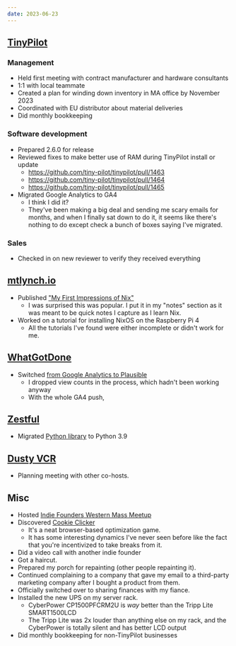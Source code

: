 ```yaml
---
date: 2023-06-23
---
```


## [TinyPilot](https://tinypilotkvm.com)

### Management

- Held first meeting with contract manufacturer and hardware consultants
- 1:1 with local teammate
- Created a plan for winding down inventory in MA office by November 2023
- Coordinated with EU distributor about material deliveries
- Did monthly bookkeeping

### Software development

- Prepared 2.6.0 for release
- Reviewed fixes to make better use of RAM during TinyPilot install or update
  - <https://github.com/tiny-pilot/tinypilot/pull/1463>
  - <https://github.com/tiny-pilot/tinypilot/pull/1464>
  - <https://github.com/tiny-pilot/tinypilot/pull/1465>
- Migrated Google Analytics to GA4
  - I think I did it?
  - They've been making a big deal and sending me scary emails for months, and when I finally sat down to do it, it seems like there's nothing to do except check a bunch of boxes saying I've migrated.

### Sales

- Checked in on new reviewer to verify they received everything

## [mtlynch.io](https://mtlynch.io)

- Published ["My First Impressions of Nix"](https://mtlynch.io/notes/nix-first-impressions/)
  - I was surprised this was popular. I put it in my "notes" section as it was meant to be quick notes I capture as I learn Nix.
- Worked on a tutorial for installing NixOS on the Raspberry Pi 4
  - All the tutorials I've found were either incomplete or didn't work for me.

## [WhatGotDone](https://whatgotdone.com)

- Switched [from Google Analytics to Plausible](https://github.com/mtlynch/whatgotdone/pull/869)
  - I dropped view counts in the process, which hadn't been working anyway
  - With the whole GA4 push,

## [Zestful](https://zestfuldata.com)

- Migrated [Python library](https://github.com/mtlynch/zestful-client/pull/38) to Python 3.9

## [Dusty VCR](https://dustyvcr.com)

- Planning meeting with other co-hosts.

## Misc

- Hosted [Indie Founders Western Mass Meetup](https://www.meetup.com/nerdsummit/events/293898351/)
- Discovered [Cookie Clicker](https://orteil.dashnet.org/cookieclicker/)
  - It's a neat browser-based optimization game.
  - It has some interesting dynamics I've never seen before like the fact that you're incentivized to take breaks from it.
- Did a video call with another indie founder
- Got a haircut.
- Prepared my porch for repainting (other people repainting it).
- Continued complaining to a company that gave my email to a third-party marketing company after I bought a product from them.
- Officially switched over to sharing finances with my fiance.
- Installed the new UPS on my server rack.
  - CyberPower CP1500PFCRM2U is _way_ better than the Tripp Lite SMART1500LCD
  - The Tripp Lite was 2x louder than anything else on my rack, and the CyberPower is totally silent and has better LCD output
- Did monthly bookkeeping for non-TinyPilot businesses
